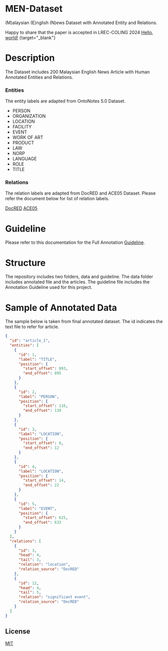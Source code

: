# MEN-Dataset
(M)alaysian (E)nglish (N)ews Dataset with Annotated Entity and Relations. 

Happy to share that the paper is accepted in LREC-COLING 2024 [Hello, world!](http://example.com/) {target="_blank"}
# Description
The Dataset includes 200 Malaysian English News Article with Human Annotated Entities and Relations. 

### Entities
The entity labels are adapted from OntoNotes 5.0 Dataset.
- PERSON
- ORGANIZATION
- LOCATION
- FACILITY
- EVENT
- WORK OF ART
- PRODUCT
- LAW
- NORP
- LANGUAGE
- ROLE
- TITLE

### Relations
The relation labels are adapted from DocRED and ACE05 Dataset. Please refer the document below for list of relation labels. 

[DocRED](./guideline/Relation%20Label%20Summary%20-%20DocRED.xlsx)
[ACE05](./guideline/Relation%20Label%20Summary%20-%20ACE05.xlsx)

# Guideline
Please refer to this documentation for the Full Annotation [Guideline](./guideline/Annotation%20Guideline%20v3.pdf). 
# Structure
The repository includes two folders, data and guideline. The data folder includes annotated file and the articles. The guideline file includes the Annotation Guideline used for this project. 

# Sample of Annotated Data
The sample below is taken from final annotated dataset. The id indicates the text file to refer for article. 
```json
{
  "id": "article_1",
  "entities": [
    {
      "id": 1,
      "label": "TITLE",
      "position": {
        "start_offset": 893,
        "end_offset": 895
      }
    },
    {
      "id": 2,
      "label": "PERSON",
      "position": {
        "start_offset": 116,
        "end_offset": 139
      }
    },
    {
      "id": 3,
      "label": "LOCATION",
      "position": {
        "start_offset": 0,
        "end_offset": 12
      }
    },
    {
      "id": 4,
      "label": "LOCATION",
      "position": {
        "start_offset": 14,
        "end_offset": 22
      }
    },
    {
      "id": 5,
      "label": "EVENT",
      "position": {
        "start_offset": 625,
        "end_offset": 633
      }
    }
  ],
  "relations": [
    {
      "id": 3,
      "head": 4,
      "tail": 3,
      "relation": "location",
      "relation_source": "DocRED"
    },
    {
      "id": 12,
      "head": 4,
      "tail": 5,
      "relation": "significant event",
      "relation_source": "DocRED"
    }
  ]
}
```
## License

[MIT](https://choosealicense.com/licenses/mit/)
